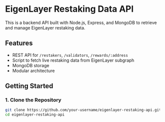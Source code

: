 # EigenLayer Restaking Data API

This is a backend API built with Node.js, Express, and MongoDB to retrieve and manage EigenLayer restaking data.

##  Features

- REST API for `/restakers`, `/validators`, `/rewards/:address`
- Script to fetch live restaking data from EigenLayer subgraph
- MongoDB storage
- Modular architecture

##  Getting Started

### 1. Clone the Repository

```bash
git clone https://github.com/your-username/eigenlayer-restaking-api.git
cd eigenlayer-restaking-api
```
